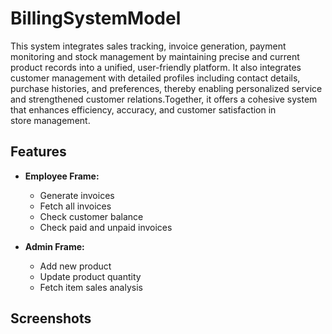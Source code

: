 # BillingSystemModel
This system integrates sales tracking, invoice generation, payment monitoring and stock management by maintaining precise and current product records into a unified, user-friendly platform. It also integrates customer management with detailed profiles including contact details, purchase histories, and preferences, thereby enabling personalized service and strengthened customer relations.Together, it offers a cohesive system that enhances efficiency, accuracy, and customer satisfaction in store management.

## Features

- **Employee Frame:**
  - Generate invoices
  - Fetch all invoices
  - Check customer balance
  - Check paid and unpaid invoices
  
- **Admin Frame:**
  - Add new product
  - Update product quantity
  - Fetch item sales analysis
 
## Screenshots
